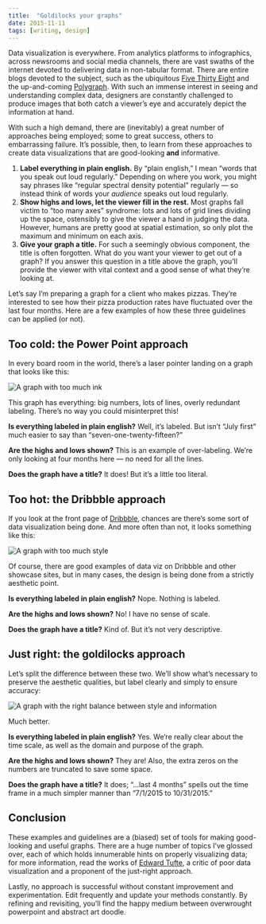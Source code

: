 ```yaml
---
title:  "Goldilocks your graphs"
date: 2015-11-11
tags: [writing, design]
---
```


Data visualization is everywhere. From analytics platforms to infographics, across newsrooms and social media channels, there are vast swaths of the internet devoted to delivering data in non-tabular format. There are entire blogs devoted to the subject, such as the ubiquitous [Five Thirty Eight](http://fivethirtyeight.com/) and the up-and-coming [Polygraph](http://poly-graph.co/). With such an immense interest in seeing and understanding complex data, designers are constantly challenged to produce images that both catch a viewer’s eye and accurately depict the information at hand.

With such a high demand, there are (inevitably) a great number of approaches being employed; some to great success, others to embarrassing failure. It’s possible, then, to learn from these approaches to create data visualizations that are good-looking **and** informative.

1. **Label everything in plain english.** By “plain english,” I mean “words that you speak out loud regularly.” Depending on where you work, you might say phrases like “regular spectral density potential” regularly — so instead think of words your *audience* speaks out loud regularly. 
2. **Show highs and lows, let the viewer fill in the rest.** Most graphs fall victim to “too many axes” syndrome: lots and lots of grid lines dividing up the space, ostensibly to give the viewer a hand in judging the data. However, humans are pretty good at spatial estimation, so only plot the maximum and minimum on each axis. 
3. **Give your graph a title.** For such a seemingly obvious component, the title is often forgotten. What do you want your viewer to get out of a graph? If you answer this question in a title above the graph, you’ll provide the viewer with vital context and a good sense of what they’re looking at.

Let’s say I’m preparing a graph for a client who makes pizzas. They’re interested to see how their pizza production rates have fluctuated over the last four months. Here are a few examples of how these three guidelines can be applied (or not).

## Too cold: the Power Point approach

In every board room in the world, there’s a laser pointer landing on a graph that looks like this:

![A graph with too much ink](/images/goldilocks-1.png)

This graph has everything: big numbers, lots of lines, overly redundant labeling. There’s no way you could misinterpret this!

**Is everything labeled in plain english?** Well, it’s labeled. But isn’t “July first” much easier to say than “seven-one-twenty-fifteen?”

**Are the highs and lows shown?** This is an example of over-labeling. We’re only looking at four months here — no need for all the lines.

**Does the graph have a title?** It does! But it’s a little too literal.

## Too hot: the Dribbble approach

If you look at the front page of [Dribbble](http://dribbble.com/), chances are there’s some sort of data visualization being done. And more often than not, it looks something like this:

![A graph with too much style](/images/goldilocks-2.png)

Of course, there are good examples of data viz on Dribbble and other showcase sites, but in many cases, the design is being done from a strictly aesthetic point.

**Is everything labeled in plain english?** Nope. Nothing is labeled.

**Are the highs and lows shown?** No! I have no sense of scale.

**Does the graph have a title?** Kind of. But it’s not very descriptive.

## Just right: the goldilocks approach

Let’s split the difference between these two. We’ll show what’s necessary to preserve the aesthetic qualities, but label clearly and simply to ensure accuracy:

![A graph with the right balance between style and information](/images/goldilocks-3.png)

Much better.

**Is everything labeled in plain english?** Yes. We’re really clear about the time scale, as well as the domain and purpose of the graph.

**Are the highs and lows shown?** They are! Also, the extra zeros on the numbers are truncated to save some space.

**Does the graph have a title?** It does; “…last 4 months” spells out the time frame in a much simpler manner than “7/1/2015 to 10/31/2015.”

## Conclusion

These examples and guidelines are a (biased) set of tools for making good-looking and useful graphs. There are a huge number of topics I’ve glossed over, each of which holds innumerable hints on properly visualizing data; for more information, read the works of [Edward Tufte](http://www.edwardtufte.com/tufte/), a critic of poor data visualization and a proponent of the just-right approach.

Lastly, no approach is successful without constant improvement and experimentation. Edit frequently and update your methods constantly. By refining and revisiting, you’ll find the happy medium between overwrought powerpoint and abstract art doodle. 